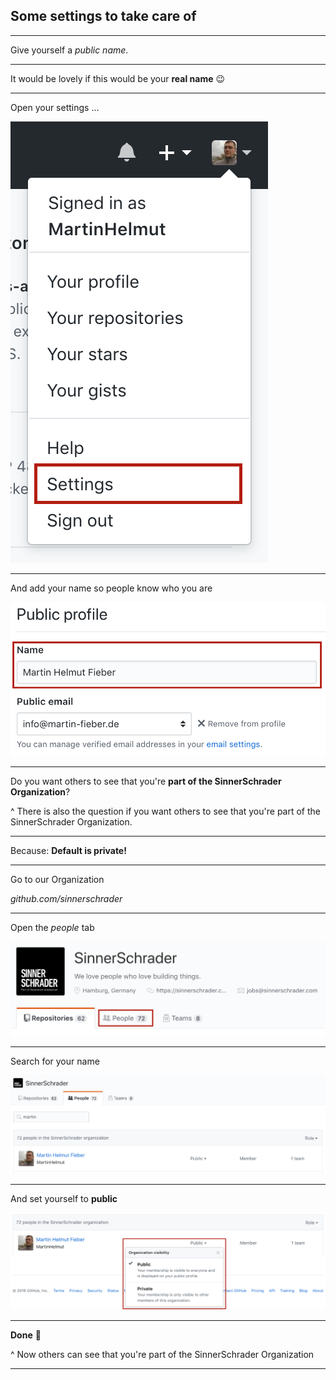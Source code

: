 ## Some settings to take care of

---

Give yourself a _public name_.

---

It would be lovely if this would be your **real name** 😉

---

Open your settings ...

![inline](images/github-settings.png)

---

And add your name so people know who you are

![inline](images/github-name.png)

---

Do you want others to see that you're **part of the SinnerSchrader Organization**?

^ There is also the question if you want others to see that you're part of the SinnerSchrader Organization.

---

Because: **Default is private!**

---

Go to our Organization

_github.com/sinnerschrader_

---

Open the _people_ tab

![inline](images/github-members.png)

---

Search for your name

![inline](images/github-member.png)

---

And set yourself to **public**

![inline](images/github-public.png)

---

**Done** 🎉

^ Now others can see that you're part of the SinnerSchrader Organization

---
